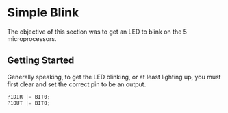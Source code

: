 # Simple Blink
The objective of this section was to get an LED to blink on the 5 microprocessors.

## Getting Started
Generally speaking, to get the LED blinking, or at least lighting up, you must first clear and set the correct pin to be an output.
```c
P1DIR |= BIT0;                          
P1OUT |= BIT0;
```


